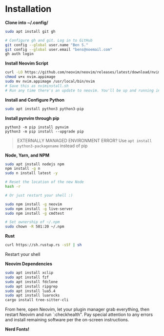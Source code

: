 # Installation
**Clone into ~/.config/**

```bash
sudo apt install git gh

# Configure gh and git. Log in to GitHub
git config --global user.name "Ben S."
git config --global user.email "bens@noemail.com"
gh auth login
```

**Install Neovim Script**
```bash
curl -LO https://github.com/neovim/neovim/releases/latest/download/nvim.appimage
chmod u+x nvim.appimage
sudo mv nvim.appimage /usr/local/bin/nvim
# Save this as nviminstall.sh
# Run any time there's an update to neovim. You'll be up and running in five seconds. :)
```

**Install and Configure Python**
```bash
sudo apt install python3 python3-pip
```

**Install pynvim through pip**
```
python3 -m pip install pynvim
python3 -m pip install --upgrade pip
```

> EXTERNALLY MANAGED ENVIRONMENT ERROR?
Use `apt install python3-packagename` instead of pip

**Node, Yarn, and NPM**
```bash
sudo apt install nodejs npm
npm install -g n
sudo n install latest -y

# Reset the location of the new Node
hash -r

# Or just restart your shell :)

sudo npm install -g neovim
sudo npm install -g live-server
sudo npm install -g cmdtest

# Set ownership of ~/.npm
sudo chown -R 501:20 ~/.npm
```

**Rust**
```bash
curl https://sh.rustup.rs -sSf | sh
```

Restart your shell

**Neovim Dependencies**
```bash
sudo apt install xclip
sudo apt install fzf
sudo apt install fdclone
sudo apt install ripgrep
sudo apt install lua5.4
sudo apt install luarocks
cargo install tree-sitter-cli
```
From here, open Neovim, let your plugin manager grab everything, then restart Neovim and run `:checkhealth". Pay special attention to any errors and install remaining software per the on-screen instructions.

**Nerd Fonts!**
